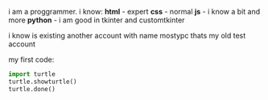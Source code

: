 i am a proggrammer.
i know:
**html** - expert
**css** - normal
**js** - i know a bit and more
**python** - i am good in tkinter and customtkinter

i know is existing another account with name mostypc thats my old test account

my first code:
```python
import turtle
turtle.showturtle()
turtle.done()
```
